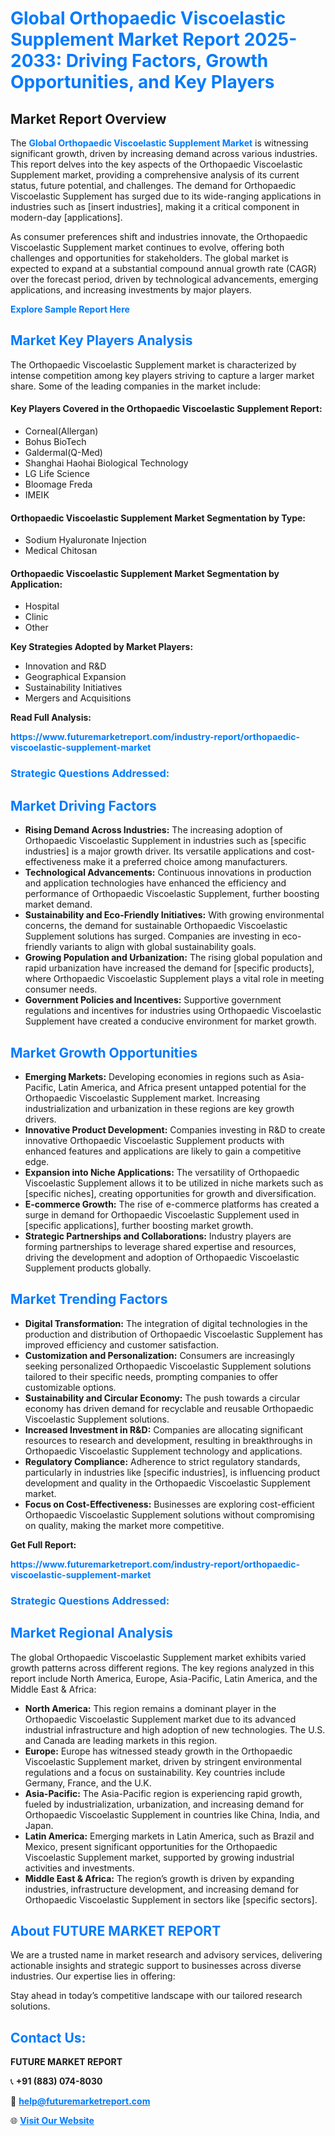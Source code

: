 <h1 style="color: #007BFF;">Global Orthopaedic Viscoelastic Supplement Market Report 2025-2033: Driving Factors, Growth Opportunities, and Key Players</h1>

<section id="overview">
<h2>Market Report Overview</h2>
<p>The <a href="https://www.futuremarketreport.com/industry-report/orthopaedic-viscoelastic-supplement-market" style="color: #007BFF; text-decoration: none;"><strong>Global Orthopaedic Viscoelastic Supplement Market</strong></a> is witnessing significant growth, driven by increasing demand across various industries. This report delves into the key aspects of the Orthopaedic Viscoelastic Supplement market, providing a comprehensive analysis of its current status, future potential, and challenges. The demand for Orthopaedic Viscoelastic Supplement has surged due to its wide-ranging applications in industries such as [insert industries], making it a critical component in modern-day [applications].</p>
<p>As consumer preferences shift and industries innovate, the Orthopaedic Viscoelastic Supplement market continues to evolve, offering both challenges and opportunities for stakeholders. The global market is expected to expand at a substantial compound annual growth rate (CAGR) over the forecast period, driven by technological advancements, emerging applications, and increasing investments by major players.</p>
</section>

<section id="overview">
<p><a href="https://www.futuremarketreport.com/request-sample/reportId=79001" style="color: #007BFF; text-decoration: none;"><strong>Explore Sample Report Here</strong></a></p>
</section>

<section id="key-players">
<h2 style="color: #007BFF;">Market Key Players Analysis</h2>
<p>The Orthopaedic Viscoelastic Supplement market is characterized by intense competition among key players striving to capture a larger market share. Some of the leading companies in the market include:</p>
<h4>Key Players Covered in the Orthopaedic Viscoelastic Supplement Report:</h4>
<ul><li>Corneal(Allergan)</li><li>Bohus BioTech</li><li>Galdermal(Q-Med)</li><li>Shanghai Haohai Biological Technology</li><li>LG Life Science</li><li>Bloomage Freda</li><li>IMEIK</li></ul>
<h4>Orthopaedic Viscoelastic Supplement Market Segmentation by Type:</h4>
<ul><li>Sodium Hyaluronate Injection</li><li>Medical Chitosan</li></ul>

<h4>Orthopaedic Viscoelastic Supplement Market Segmentation by Application:</h4>
<ul><li>Hospital</li><li>Clinic</li><li>Other</li></ul>
<p><strong>Key Strategies Adopted by Market Players:</strong></p>
<ul>
<li>Innovation and R&D</li>
<li>Geographical Expansion</li>
<li>Sustainability Initiatives</li>
<li>Mergers and Acquisitions</li>
</ul>
</section>

<section>
<p><strong>Read Full Analysis: </strong></p><a href="https://www.futuremarketreport.com/industry-report/orthopaedic-viscoelastic-supplement-market" style="color: #007BFF; text-decoration: none;"><strong>https://www.futuremarketreport.com/industry-report/orthopaedic-viscoelastic-supplement-market</strong></a>
<h3 style="color: #007BFF;">Strategic Questions Addressed:</h3>
</section>

<section id="driving-factors">
<h2 style="color: #007BFF;">Market Driving Factors</h2>
<ul>
<li><strong>Rising Demand Across Industries:</strong> The increasing adoption of Orthopaedic Viscoelastic Supplement in industries such as [specific industries] is a major growth driver. Its versatile applications and cost-effectiveness make it a preferred choice among manufacturers.</li>
<li><strong>Technological Advancements:</strong> Continuous innovations in production and application technologies have enhanced the efficiency and performance of Orthopaedic Viscoelastic Supplement, further boosting market demand.</li>
<li><strong>Sustainability and Eco-Friendly Initiatives:</strong> With growing environmental concerns, the demand for sustainable Orthopaedic Viscoelastic Supplement solutions has surged. Companies are investing in eco-friendly variants to align with global sustainability goals.</li>
<li><strong>Growing Population and Urbanization:</strong> The rising global population and rapid urbanization have increased the demand for [specific products], where Orthopaedic Viscoelastic Supplement plays a vital role in meeting consumer needs.</li>
<li><strong>Government Policies and Incentives:</strong> Supportive government regulations and incentives for industries using Orthopaedic Viscoelastic Supplement have created a conducive environment for market growth.</li>
</ul>
</section>

<section id="growth-opportunities">
<h2 style="color: #007BFF;">Market Growth Opportunities</h2>
<ul>
<li><strong>Emerging Markets:</strong> Developing economies in regions such as Asia-Pacific, Latin America, and Africa present untapped potential for the Orthopaedic Viscoelastic Supplement market. Increasing industrialization and urbanization in these regions are key growth drivers.</li>
<li><strong>Innovative Product Development:</strong> Companies investing in R&D to create innovative Orthopaedic Viscoelastic Supplement products with enhanced features and applications are likely to gain a competitive edge.</li>
<li><strong>Expansion into Niche Applications:</strong> The versatility of Orthopaedic Viscoelastic Supplement allows it to be utilized in niche markets such as [specific niches], creating opportunities for growth and diversification.</li>
<li><strong>E-commerce Growth:</strong> The rise of e-commerce platforms has created a surge in demand for Orthopaedic Viscoelastic Supplement used in [specific applications], further boosting market growth.</li>
<li><strong>Strategic Partnerships and Collaborations:</strong> Industry players are forming partnerships to leverage shared expertise and resources, driving the development and adoption of Orthopaedic Viscoelastic Supplement products globally.</li>
</ul>
</section>

<section id="trending-factors">
<h2 style="color: #007BFF;">Market Trending Factors</h2>
<ul>
<li><strong>Digital Transformation:</strong> The integration of digital technologies in the production and distribution of Orthopaedic Viscoelastic Supplement has improved efficiency and customer satisfaction.</li>
<li><strong>Customization and Personalization:</strong> Consumers are increasingly seeking personalized Orthopaedic Viscoelastic Supplement solutions tailored to their specific needs, prompting companies to offer customizable options.</li>
<li><strong>Sustainability and Circular Economy:</strong> The push towards a circular economy has driven demand for recyclable and reusable Orthopaedic Viscoelastic Supplement solutions.</li>
<li><strong>Increased Investment in R&D:</strong> Companies are allocating significant resources to research and development, resulting in breakthroughs in Orthopaedic Viscoelastic Supplement technology and applications.</li>
<li><strong>Regulatory Compliance:</strong> Adherence to strict regulatory standards, particularly in industries like [specific industries], is influencing product development and quality in the Orthopaedic Viscoelastic Supplement market.</li>
<li><strong>Focus on Cost-Effectiveness:</strong> Businesses are exploring cost-efficient Orthopaedic Viscoelastic Supplement solutions without compromising on quality, making the market more competitive.</li>
</ul>
</section>

<section>
<p><strong>Get Full Report: </strong></p><a href="https://www.futuremarketreport.com/industry-report/orthopaedic-viscoelastic-supplement-market" style="color: #007BFF; text-decoration: none;"><strong>https://www.futuremarketreport.com/industry-report/orthopaedic-viscoelastic-supplement-market</strong></a>
<h3 style="color: #007BFF;">Strategic Questions Addressed:</h3>
</section>


<section id="regional-analysis">
<h2 style="color: #007BFF;">Market Regional Analysis</h2>
<p>The global Orthopaedic Viscoelastic Supplement market exhibits varied growth patterns across different regions. The key regions analyzed in this report include North America, Europe, Asia-Pacific, Latin America, and the Middle East & Africa:</p>
<ul>
<li><strong>North America:</strong> This region remains a dominant player in the Orthopaedic Viscoelastic Supplement market due to its advanced industrial infrastructure and high adoption of new technologies. The U.S. and Canada are leading markets in this region.</li>
<li><strong>Europe:</strong> Europe has witnessed steady growth in the Orthopaedic Viscoelastic Supplement market, driven by stringent environmental regulations and a focus on sustainability. Key countries include Germany, France, and the U.K.</li>
<li><strong>Asia-Pacific:</strong> The Asia-Pacific region is experiencing rapid growth, fueled by industrialization, urbanization, and increasing demand for Orthopaedic Viscoelastic Supplement in countries like China, India, and Japan.</li>
<li><strong>Latin America:</strong> Emerging markets in Latin America, such as Brazil and Mexico, present significant opportunities for the Orthopaedic Viscoelastic Supplement market, supported by growing industrial activities and investments.</li>
<li><strong>Middle East & Africa:</strong> The region’s growth is driven by expanding industries, infrastructure development, and increasing demand for Orthopaedic Viscoelastic Supplement in sectors like [specific sectors].</li>
</ul>
</section>

<footer>
<h2 style="color: #007BFF;">About FUTURE MARKET REPORT</h2>
<p>We are a trusted name in market research and advisory services, delivering actionable insights and strategic support to businesses across diverse industries. Our expertise lies in offering:</p>

<p>Stay ahead in today’s competitive landscape with our tailored research solutions.</p>

<h2 style="color: #007BFF;">Contact Us:</h2>
<p><strong>FUTURE MARKET REPORT</strong></p>
<p>📞 <strong>+91 (883) 074-8030</strong></p>
<p>📧 <strong><a href="mailto:help@futuremarketreport.com" style="color: #007BFF;">help@futuremarketreport.com</a></strong></p>
<p>🌐 <strong><a href="https://www.futuremarketreport.com/" style="color: #007BFF;">Visit Our Website</a></strong></p>
</footer>